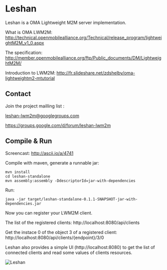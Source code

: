 Leshan
======

Leshan is a OMA Lightweight M2M server implementation.

What is OMA LWM2M: 
http://technical.openmobilealliance.org/Technical/release_program/lightweightM2M_v1_0.aspx

The specification: 
http://member.openmobilealliance.org/ftp/Public_documents/DM/LightweightM2M/

Introduction to LWM2M:
http://fr.slideshare.net/zdshelby/oma-lightweightm2-mtutorial

Contact
-------

Join the project mailling list : 

leshan-lwm2m@googlegroups.com

https://groups.google.com/d/forum/leshan-lwm2m

Compile & Run
-------------

Screencast: http://ascii.io/a/4741

Compile with maven, generate a runnable jar:

```
mvn install
cd leshan-standalone
mvn assembly:assembly -DdescriptorId=jar-with-dependencies
```

Run:

```
java -jar target/leshan-standalone-0.1.1-SNAPSHOT-jar-with-dependencies.jar 
```

Now you can register your LWM2M client.

The list of the registered clients: http://localhost:8080/api/clients

Get the instace 0 of the object 3 of a registered client: http://localhost:8080/api/clients/{endpoint}/3/0

Leshan also provides a simple UI (http://localhost:8080) to get the list of connected clients and read some values of clients resources.

![Leshan](https://raw.github.com/msangoi/leshan/master/lw-clients.png)


